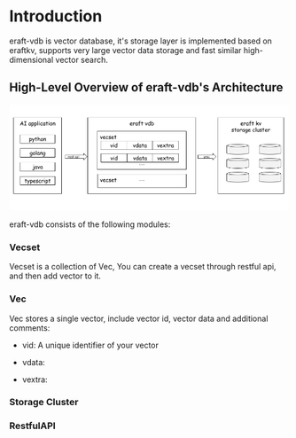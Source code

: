 # Introduction
eraft-vdb is vector database, it's storage layer is implemented based on eraftkv, supports very large vector data storage and fast similar high-dimensional vector search.

## High-Level Overview of eraft-vdb's Architecture

![eraft-vdb](eraft-vdb.png)

eraft-vdb consists of the following modules:

### Vecset

Vecset is a collection of Vec, You can create a vecset through restful api, and then add vector to it.

### Vec

Vec stores a single vector, include vector id, vector data and additional comments:

- vid:
A unique identifier of your vector

- vdata:


- vextra:

### Storage Cluster

### RestfulAPI
